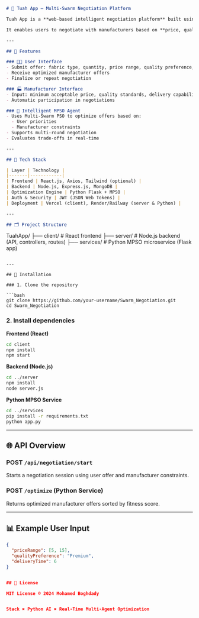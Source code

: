 ```markdown
# 🧠 Tuah App – Multi-Swarm Negotiation Platform

Tuah App is a **web-based intelligent negotiation platform** built using the **MERN stack** (MongoDB, Express.js, React.js, Node.js) integrated with a **Python-based Multi-Swarm Particle Swarm Optimization (MPSO)** engine.

It enables users to negotiate with manufacturers based on **price, quality, and delivery time**. The MPSO agent dynamically adjusts offers over multiple rounds to achieve optimal agreements.

---

## 📌 Features

### 🧑‍💼 User Interface
- Submit offer: fabric type, quantity, price range, quality preference, delivery deadline
- Receive optimized manufacturer offers
- Finalize or repeat negotiation

### 🏭 Manufacturer Interface
- Input: minimum acceptable price, quality standards, delivery capabilities
- Automatic participation in negotiations

### 🤖 Intelligent MPSO Agent
- Uses Multi-Swarm PSO to optimize offers based on:
  - User priorities
  - Manufacturer constraints
- Supports multi-round negotiation
- Evaluates trade-offs in real-time

---

## 🧱 Tech Stack

| Layer | Technology |
|-------|------------|
| Frontend | React.js, Axios, Tailwind (optional) |
| Backend | Node.js, Express.js, MongoDB |
| Optimization Engine | Python Flask + MPSO |
| Auth & Security | JWT (JSON Web Tokens) |
| Deployment | Vercel (client), Render/Railway (server & Python) |

---

## 🗂 Project Structure

```
TuahApp/
├── client/              # React frontend
├── server/              # Node.js backend (API, controllers, routes)
├── services/            # Python MPSO microservice (Flask app)
```

---

## 🚀 Installation

### 1. Clone the repository

```bash
git clone https://github.com/your-username/Swarm_Negotiation.git
cd Swarm_Negotiation
```

### 2. Install dependencies

**Frontend (React)**

```bash
cd client
npm install
npm start
```

**Backend (Node.js)**

```bash
cd ../server
npm install
node server.js
```

**Python MPSO Service**

```bash
cd ../services
pip install -r requirements.txt
python app.py
```

---

## 🌐 API Overview

### POST `/api/negotiation/start`
Starts a negotiation session using user offer and manufacturer constraints.

### POST `/optimize` (Python Service)
Returns optimized manufacturer offers sorted by fitness score.

---

## 📊 Example User Input

```json
{
  "priceRange": [5, 15],
  "qualityPreference": "Premium",
  "deliveryTime": 6
}


## 📘 License

MIT License © 2024 Mohamed Boghdady


Stack ✖️ Python AI ✖️ Real-Time Multi-Agent Optimization




